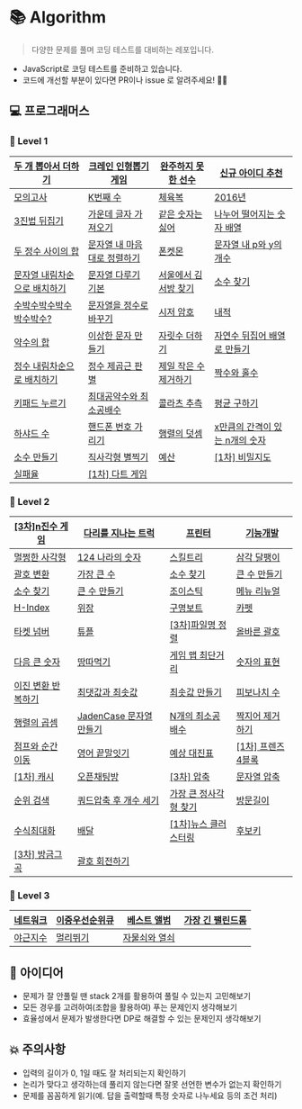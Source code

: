 # 📚 Algorithm

> 다양한 문제를 풀며 코딩 테스트를 대비하는 레포입니다.

- JavaScript로 코딩 테스트를 준비하고 있습니다.
- 코드에 개선할 부분이 있다면 PR이나 issue 로 알려주세요! 🙋‍♂️

## 💻 프로그래머스

### 📕 Level 1

| [두 개 뽑아서 더하기](https://programmers.co.kr/learn/courses/30/lessons/68644)          | [크레인 인형뽑기 게임](https://programmers.co.kr/learn/courses/30/lessons/64061)        | [완주하지 못한 선수](https://programmers.co.kr/learn/courses/30/lessons/42576)    | [신규 아이디 추천](https://programmers.co.kr/learn/courses/30/lessons/72410)               |
| ---------------------------------------------------------------------------------------- | --------------------------------------------------------------------------------------- | --------------------------------------------------------------------------------- | ------------------------------------------------------------------------------------------ |
| [모의고사](https://programmers.co.kr/learn/courses/30/lessons/42840)                     | [K번째 수](https://programmers.co.kr/learn/courses/30/lessons/42748)                    | [체육복](https://programmers.co.kr/learn/courses/30/lessons/42862)                | [2016년](https://programmers.co.kr/learn/courses/30/lessons/12901)                         |
| [3진법 뒤집기](https://programmers.co.kr/learn/courses/30/lessons/68935)                 | [가운데 글자 가져오기](https://programmers.co.kr/learn/courses/30/lessons/12903)        | [같은 숫자는 싫어](https://programmers.co.kr/learn/courses/30/lessons/12906)      | [나누어 떨어지는 숫자 배열](https://programmers.co.kr/learn/courses/30/lessons/12910)      |
| [두 정수 사이의 합](https://programmers.co.kr/learn/courses/30/lessons/12912)            | [문자열 내 마음대로 정렬하기](https://programmers.co.kr/learn/courses/30/lessons/12915) | [폰켓몬](https://programmers.co.kr/learn/courses/30/lessons/1845)                 | [문자열 내 p와 y의 개수](https://programmers.co.kr/learn/courses/30/lessons/12916)         |
| [문자열 내림차순으로 배치하기](https://programmers.co.kr/learn/courses/30/lessons/12917) | [문자열 다루기 기본](https://programmers.co.kr/learn/courses/30/lessons/12918)          | [서울에서 김서방 찾기](https://programmers.co.kr/learn/courses/30/lessons/12919)  | [소수 찾기](https://programmers.co.kr/learn/courses/30/lessons/12921)                      |
| [수박수박수박수박수박수?](https://programmers.co.kr/learn/courses/30/lessons/12922)      | [문자열을 정수로 바꾸기](https://programmers.co.kr/learn/courses/30/lessons/12925)      | [시저 암호](https://programmers.co.kr/learn/courses/30/lessons/12926)             | [내적](https://programmers.co.kr/learn/courses/30/lessons/70128)                           |
| [약수의 합](https://programmers.co.kr/learn/courses/30/lessons/12928)                    | [이상한 문자 만들기](https://programmers.co.kr/learn/courses/30/lessons/12930)          | [자릿수 더하기](https://programmers.co.kr/learn/courses/30/lessons/12931)         | [자연수 뒤집어 배열로 만들기](https://programmers.co.kr/learn/courses/30/lessons/12932)    |
| [정수 내림차순으로 배치하기](https://programmers.co.kr/learn/courses/30/lessons/12933)   | [정수 제곱근 판별](https://programmers.co.kr/learn/courses/30/lessons/12934)            | [제일 작은 수 제거하기](https://programmers.co.kr/learn/courses/30/lessons/12935) | [짝수와 홀수](https://programmers.co.kr/learn/courses/30/lessons/12937)                    |
| [키패드 누르기](https://programmers.co.kr/learn/courses/30/lessons/67256)                | [최대공약수와 최소공배수](https://programmers.co.kr/learn/courses/30/lessons/12940)     | [콜라츠 추측](https://programmers.co.kr/learn/courses/30/lessons/12943)           | [평균 구하기](https://programmers.co.kr/learn/courses/30/lessons/12944)                    |
| [하샤드 수](https://programmers.co.kr/learn/courses/30/lessons/12947)                    | [핸드폰 번호 가리기](https://programmers.co.kr/learn/courses/30/lessons/12948)          | [행렬의 덧셈](https://programmers.co.kr/learn/courses/30/lessons/12950)           | [x만큼의 간격이 있는 n개의 숫자](https://programmers.co.kr/learn/courses/30/lessons/12954) |
| [소수 만들기](https://programmers.co.kr/learn/courses/30/lessons/12977)                  | [직사각형 별찍기](https://programmers.co.kr/learn/courses/30/lessons/12969)             | [예산](https://programmers.co.kr/learn/courses/30/lessons/12982)                  | [[1차] 비밀지도](https://programmers.co.kr/learn/courses/30/lessons/17681)                 |
| [실패율](https://programmers.co.kr/learn/courses/30/lessons/42889)                       | [[1차] 다트 게임](https://programmers.co.kr/learn/courses/30/lessons/17682)             |                                                                                   |                                                                                            |

### 📙 Level 2

| [[3차]n진수 게임](https://programmers.co.kr/learn/courses/30/lessons/17687) | [다리를 지나는 트럭](https://programmers.co.kr/learn/courses/30/lessons/42583) | [프린터](https://programmers.co.kr/learn/courses/30/lessons/42587) | [기능개발](https://programmers.co.kr/learn/courses/30/lessons/42586) |
| ------------------------------------------------------------ | ------------------------------------------------------------ | ------------------------------------------------------------ | ------------------------------------------------------------ |
| [멀쩡한 사각형](https://programmers.co.kr/learn/courses/30/lessons/62048) | [124 나라의 숫자](https://programmers.co.kr/learn/courses/30/lessons/12899) | [스킬트리](https://programmers.co.kr/learn/courses/30/lessons/49993) | [삼각 달팽이](https://programmers.co.kr/learn/courses/30/lessons/68645) |
| [괄호 변환](https://programmers.co.kr/learn/courses/30/lessons/60058) | [가장 큰 수](https://programmers.co.kr/learn/courses/30/lessons/42746) | [소수 찾기](https://programmers.co.kr/learn/courses/30/lessons/42839) | [큰 수 만들기](https://programmers.co.kr/learn/courses/30/lessons/42883) |
| [소수 찾기](https://programmers.co.kr/learn/courses/30/lessons/42839) | [큰 수 만들기](https://programmers.co.kr/learn/courses/30/lessons/42883) | [조이스틱](https://programmers.co.kr/learn/courses/30/lessons/42860) | [메뉴 리뉴얼](https://programmers.co.kr/learn/courses/30/lessons/72411) |
| [H-Index](https://programmers.co.kr/learn/courses/30/lessons/42747) | [위장](https://programmers.co.kr/learn/courses/30/lessons/42578) | [구명보트](https://programmers.co.kr/learn/courses/30/lessons/42885) | [카펫](https://programmers.co.kr/learn/courses/30/lessons/42842) |
| [타켓 넘버](https://programmers.co.kr/learn/courses/30/lessons/43165) | [튜플](https://programmers.co.kr/learn/courses/30/lessons/64065) | [[3차]파일명 정렬](https://programmers.co.kr/learn/courses/30/lessons/17686) | [올바른 괄호](https://programmers.co.kr/learn/courses/30/lessons/12909) |
| [다음 큰 숫자](https://programmers.co.kr/learn/courses/30/lessons/12911) | [땅따먹기](https://programmers.co.kr/learn/courses/30/lessons/12913) | [게임 맵 최단거리](https://programmers.co.kr/learn/courses/30/lessons/1844) | [숫자의 표현](https://programmers.co.kr/learn/courses/30/lessons/12924) |
| [이진 변환 반복하기](https://programmers.co.kr/learn/courses/30/lessons/70129) | [최댓값과 최솟값](https://programmers.co.kr/learn/courses/30/lessons/12939) | [최솟값 만들기](https://programmers.co.kr/learn/courses/30/lessons/12941) | [피보나치 수](https://programmers.co.kr/learn/courses/30/lessons/12945) |
| [행렬의 곱셈](https://programmers.co.kr/learn/courses/30/lessons/12949) | [JadenCase 문자열 만들기](https://programmers.co.kr/learn/courses/30/lessons/12951) | [N개의 최소공배수](https://programmers.co.kr/learn/courses/30/lessons/12953) | [짝지어 제거하기](https://programmers.co.kr/learn/courses/30/lessons/12973) |
| [점프와 순간 이동](https://programmers.co.kr/learn/courses/30/lessons/12980) | [영어 끝말잇기](https://programmers.co.kr/learn/courses/30/lessons/12981) | [예상 대진표](https://programmers.co.kr/learn/courses/30/lessons/12985) | [[1차] 프렌즈 4블록](https://programmers.co.kr/learn/courses/30/lessons/17679) |
| [[1차] 캐시](https://programmers.co.kr/learn/courses/30/lessons/17680) | [오픈채팅방](https://programmers.co.kr/learn/courses/30/lessons/42888) | [[3차] 압축](https://programmers.co.kr/learn/courses/30/lessons/17684) | [문자열 압축](https://programmers.co.kr/learn/courses/30/lessons/60057?language=javascript#) |
| [순위 검색](https://programmers.co.kr/learn/courses/30/lessons/72412) | [쿼드압축 후 개수 세기](https://programmers.co.kr/learn/courses/30/lessons/68936#) | [가장 큰 정사각형 찾기](https://programmers.co.kr/learn/courses/30/lessons/12905) | [방문길이](https://programmers.co.kr/learn/courses/30/lessons/49994#) |
| [수식최대화](https://programmers.co.kr/learn/courses/30/lessons/67257) | [배달](https://programmers.co.kr/learn/courses/30/lessons/12978) | [[1차]뉴스 클러스터링](https://programmers.co.kr/learn/courses/30/lessons/17677) | [후보키](https://programmers.co.kr/learn/courses/30/lessons/42890) |
| [[3차] 방금그곡](https://programmers.co.kr/learn/courses/30/lessons/17683) | [괄호 회전하기](https://programmers.co.kr/learn/courses/30/lessons/76502) |                                                              |                                                              |

### 📒 Level 3

| [네트워크](https://programmers.co.kr/learn/courses/30/lessons/43162) | [이중우선순위큐](https://programmers.co.kr/learn/courses/30/lessons/42628) | [베스트 앨범](https://programmers.co.kr/learn/courses/30/lessons/42579) | [가장 긴 팰린드롬](https://programmers.co.kr/learn/courses/30/lessons/12904) |
| ------------------------------------------------------------ | ------------------------------------------------------------ | ------------------------------------------------------------ | ------------------------------------------------------------ |
| [야근지수](https://programmers.co.kr/learn/courses/30/lessons/12927) | [멀리뛰기](https://programmers.co.kr/learn/courses/30/lessons/12914) | [자물쇠와 열쇠](https://programmers.co.kr/learn/courses/30/lessons/60059) | []()                                                         |

## 🧐 아이디어

- 문제가 잘 안풀릴 땐 stack 2개를 활용하여 풀릴 수 있는지 고민해보기
- 모든 경우를 고려하여(조합을 활용하여) 푸는 문제인지 생각해보기
- 효율성에서 문제가 발생한다면 DP로 해결할 수 있는 문제인지 생각해보기

## 💥 주의사항

- 입력의 길이가 0, 1일 때도 잘 처리되는지 확인하기
- 논리가 맞다고 생각하는데 풀리지 않는다면 잘못 선언한 변수가 없는지 확인하기
- 문제를 꼼꼼하게 읽기(예. 답을 출력할때 특정 숫자로 나누세요 등의 조건 처리)
